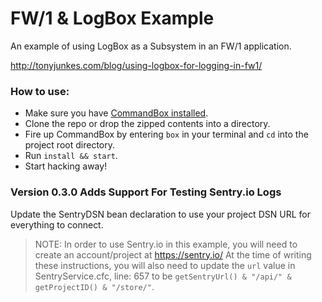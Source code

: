 # FW/1 & LogBox Example
An example of using LogBox as a Subsystem in an FW/1 application.

http://tonyjunkes.com/blog/using-logbox-for-logging-in-fw1/

### How to use:

- Make sure you have [CommandBox installed](https://commandbox.ortusbooks.com/content/setup/installation.html).
- Clone the repo or drop the zipped contents into a directory.
- Fire up CommandBox by entering `box` in your terminal and `cd` into the project root directory.
- Run `install && start`.
- Start hacking away!

### Version 0.3.0 Adds Support For Testing Sentry.io Logs

Update the SentryDSN bean declaration to use your project DSN URL for everything to connect.

> NOTE: In order to use Sentry.io in this example, you will need to create an account/project at https://sentry.io/
> At the time of writing these instructions, you will also need to update the `url` value in SentryService.cfc, line: 657 to be `getSentryUrl() & "/api/" & getProjectID() & "/store/"`.
